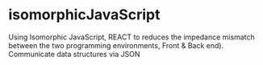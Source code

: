 # isomorphicJavaScript
Using Isomorphic JavaScript, REACT to reduces the impedance mismatch between the two programming environments, Front &amp; Back end). Communicate data structures via JSON 
